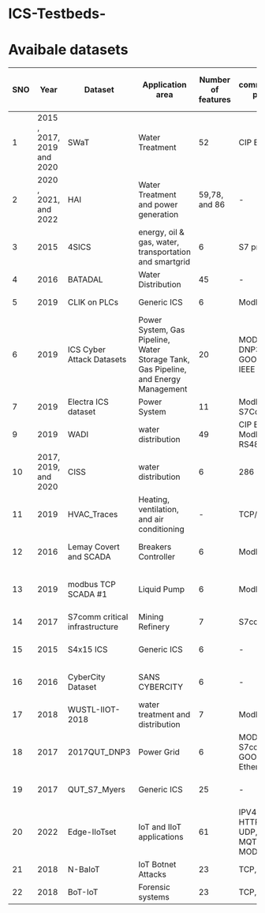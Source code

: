 # ICS-Testbeds-

# Avaibale datasets

SNO|Year  | Dataset  | Application area  | Number of features  |communication protocol| Attack Type  | Data Size  | Data format (Mega Byte)  | Data set URL  |
|---|--- | --- | --- | --- |--- |--- |--- |--- |--- 
1 |2015 , 2017, 2019 and 2020 | SWaT  | Water Treatment  | 52  | CIP EtherNet, IP| Injection attack  | 285 | CSV | https://itrust.sutd.edu.sg/itrust-labs_datasets/dataset_info/ 
2 |2020 , 2021, and 2022|  HAI  | Water Treatment and power generation | 59,78, and 86  | - | Injection attack  | 181, 205, and 196 | CSV | https://www.usenix.org/conference/cset20/presentation/shin   
3 |2015|  4SICS  | energy, oil & gas, water, transportation and smartgrid | 6 | S7 protocol| ??  | 24, 134, and 200 | pcap | https://www.netresec.com/?page=PCAP4SICS  
4 |2016|  BATADAL   | Water Distribution | 45 |-| Injection attack | 1.16 and 2.08 | csv, inp | https://www.batadal.net/data.html  
5 |2019|  CLIK on PLCs   | Generic ICS | 6 | Modbus TCP | function code attack | 3.75 | pcap | https://gitlab.com/safelab/clik/-/tree/master/    
6 |2019|  ICS  Cyber Attack Datasets  | Power System, Gas Pipeline, Water Storage Tank, Gas Pipeline, and Energy Management | 20 | MODBUS, DNP3, GOOSE,and IEEE C37.118 | ?? | Injection attack, Replay| CSV, ARFF | https://sites.google.com/a/uah.edu/tommy-morris-uah/ics-data-sets  
7 |2019|  Electra ICS dataset   | Power System | 11 | Modbus TCP, S7Comm| Reconnaissance, Injection, Replay| 56, 1.7GB | CSV| http://perception.inf.um.es/ICS-datasets/  8 |2018|  EPIC   | Power System | 9 | -| No attacks| ?? | pcap ,CSV| https://itrust.sutd.edu.sg/itrust-labs_datasets/dataset_info/  
9 | 2019|  WADI   | water distribution | 49 | CIP EtherNet, Modbus RS485, HSPA |  Injection attack | ?? | CSV| https://itrust.sutd.edu.sg/itrust-labs_datasets/dataset_info/ 
10 |2017, 2019, and 2020 |  CISS   | water distribution | 6 | 286 |  Injection attack | - | pcap| https://itrust.sutd.edu.sg/itrust-labs_datasets/dataset_info/   
11 |2019|  HVAC_Traces   | Heating, ventilation, and air conditioning | - | TCP/IP |  Injection attack | - | pcap| https://github.com/gkabasele/HVAC_Traces/blob/master/README.md   
12 | 2016|  Lemay Covert and SCADA  | Breakers Controller| 6| Modbus|Covert Channel, Reconnaissance, Injection | - | pcap, CSV| https://github.com/antoine-lemay/Modbus_dataset   
13 | 2019|  modbus TCP SCADA #1 | Liquid Pump| 6| Modbus TCP|Main-in-the-Middle attack,denial of service | 639,184, and 214 | pcap| https://github.com/tjcruz-dei/ICS_PCAPS/releases/tag/MODBUSTCP%231  
14 | 2017| S7comm critical infrastructure | Mining Refinery| 7| S7comm |Main-in-the-Middle attack| 291.9 | pcap| https://github.com/tjcruz-dei/ICS_PCAPS/releases/tag/MODBUSTCP%231  
15 | 2015| S4x15 ICS | Generic ICS| 6| - |Unknown| 34, 10, 2, and 10  | pcap| https://www.netresec.com/?page=DigitalBond_S4   
16 |2016| CyberCity Dataset | SANS CYBERCITY| 6| - |Injection, MitM, DoS, and Reconnaissan| 160 | pcap| https://ieeexplore.ieee.org/document/7423146 
17 | 2018|WUSTL-IIOT-2018  | water treatment and distribution| 7| Modbus |Reconnaissan| 627 | pcap| https://www.cse.wustl.edu/~jain/iiot/index.html 
18 | 2017|2017QUT_DNP3| Power Grid| 6|MODBUS, S7comm, GOOSE, EtherNetIP|Reconnaissan, Replay, Main-in-the-Middle attack, Injection| 1500 | pcap,logs| https://github.com/qut-infosec/2017QUT_DNP3
19 | 2017|QUT_S7_Myers| Generic ICS|25 |-|Main-in-the-Middle attack, Injection| 140| pcap, csv, xlsx| https://cloudstor.aarnet.edu.au/plus/index.php/s/9qFfeVmfX7K5IDH 
20 | 2022|Edge-IIoTset| IoT and IIoT applications|61 |IPV4,ARP,ICMP, HTTP, TCP, UDP, DNS, MQTTand MODBUS TCP|Main-in-the-Middle attack, Injection| 1480| pcap, csv,txt, and zip| https://www.kaggle.com/datasets/mohamedamineferrag/edgeiiotset-cyber-security-dataset-of-iot-iiot
21 |2018|N-BaIoT| IoT Botnet Attacks|23 |TCP, UDP|False IP Injection| 61.5| pcap, csv| http://archive.ics.uci.edu/ml/datasets/detection_of_IoT_botnet_attacks_N_BaIoT 
22 |2018|BoT-IoT| Forensic systems|23 |TCP, UDP|False IP Injection| 61.5| pcap, csv| http://archive.ics.uci.edu/ml/datasets/detection_of_IoT_botnet_attacks_N_BaIoT












